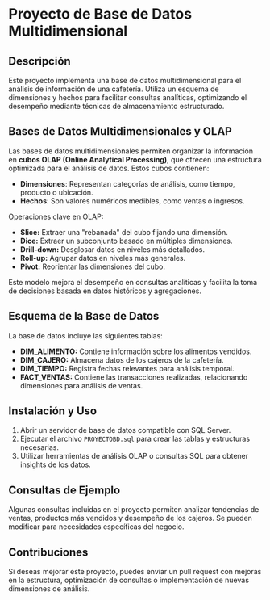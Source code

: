 # Proyecto de Base de Datos Multidimensional

## Descripción
Este proyecto implementa una base de datos multidimensional para el análisis de información de una cafetería. Utiliza un esquema de dimensiones y hechos para facilitar consultas analíticas, optimizando el desempeño mediante técnicas de almacenamiento estructurado.

## Bases de Datos Multidimensionales y OLAP
Las bases de datos multidimensionales permiten organizar la información en **cubos OLAP (Online Analytical Processing)**, que ofrecen una estructura optimizada para el análisis de datos. Estos cubos contienen:
- **Dimensiones**: Representan categorías de análisis, como tiempo, producto o ubicación.
- **Hechos**: Son valores numéricos medibles, como ventas o ingresos.

Operaciones clave en OLAP:
- **Slice:** Extraer una "rebanada" del cubo fijando una dimensión.
- **Dice:** Extraer un subconjunto basado en múltiples dimensiones.
- **Drill-down:** Desglosar datos en niveles más detallados.
- **Roll-up:** Agrupar datos en niveles más generales.
- **Pivot:** Reorientar las dimensiones del cubo.

Este modelo mejora el desempeño en consultas analíticas y facilita la toma de decisiones basada en datos históricos y agregaciones.

## Esquema de la Base de Datos
La base de datos incluye las siguientes tablas:
- **DIM_ALIMENTO:** Contiene información sobre los alimentos vendidos.
- **DIM_CAJERO:** Almacena datos de los cajeros de la cafetería.
- **DIM_TIEMPO:** Registra fechas relevantes para análisis temporal.
- **FACT_VENTAS:** Contiene las transacciones realizadas, relacionando dimensiones para análisis de ventas.

## Instalación y Uso
1. Abrir un servidor de base de datos compatible con SQL Server.
2. Ejecutar el archivo `PROYECTOBD.sql` para crear las tablas y estructuras necesarias.
3. Utilizar herramientas de análisis OLAP o consultas SQL para obtener insights de los datos.

## Consultas de Ejemplo
Algunas consultas incluidas en el proyecto permiten analizar tendencias de ventas, productos más vendidos y desempeño de los cajeros. Se pueden modificar para necesidades específicas del negocio.

## Contribuciones
Si deseas mejorar este proyecto, puedes enviar un pull request con mejoras en la estructura, optimización de consultas o implementación de nuevas dimensiones de análisis.

